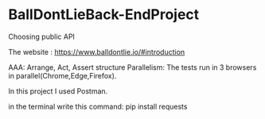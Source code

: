 # BallDontLieBack-EndProject
Choosing public API

The website : https://www.balldontlie.io/#introduction

AAA: Arrange, Act, Assert structure
Parallelism: The tests run in 3 browsers in parallel(Chrome,Edge,Firefox).

In this project I used Postman.

in the terminal write this command: 
pip install requests

